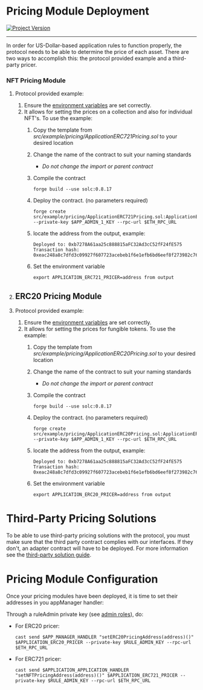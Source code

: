 # Pricing Module Deployment
[![Project Version][version-image]][version-url]

---


In order for US-Dollar-based application rules to function properly, the protocol needs to be able to determine the price of each asset. There are two ways to accomplish this: the protocol provided example and a third-party pricer.

### NFT Pricing Module

1.  Protocol provided example:
    1.  Ensure the [environment variables][environment-url] are set correctly.
    2.  It allows for setting the prices on a collection and also for individual NFT's. To use the example:
        1.  Copy the template from _src/example/pricing/ApplicationERC721Pricing.sol_ to your desired location
        2.  Change the name of the contract to suit your naming standards
            - *Do not change the import or parent contract*
        3.  Compile the contract
            ````
            forge build --use solc:0.8.17

            ````
        4.  Deploy the contract. (no parameters required)

            ````
            forge create src/example/pricing/ApplicationERC721Pricing.sol:ApplicationERC721Pricing --private-key $APP_ADMIN_1_KEY --rpc-url $ETH_RPC_URL

            ````
        5. locate the address from the output, example:
            ````
            Deployed to: 0xb7278A61aa25c888815aFC32Ad3cC52fF24fE575
            Transaction hash: 0xeac248a8c7dfd3c09927f607723acebeb1f6e1efb6bd6eef8f273982c762b526
            ````
        6. Set the environment variable
            ````
            export APPLICATION_ERC721_PRICER=address from output
            ````
2. ## ERC20 Pricing Module

1.  Protocol provided example:
    1.  Ensure the [environment variables][environment-url] are set correctly.
    2.  It allows for setting the prices for fungible tokens. To use the example:
        1.  Copy the template from _src/example/pricing/ApplicationERC20Pricing.sol_ to your desired location
        2.  Change the name of the contract to suit your naming standards
            - *Do not change the import or parent contract*
        3.  Compile the contract
            ````
            forge build --use solc:0.8.17

            ````
        4.  Deploy the contract. (no parameters required)

            ````
            forge create src/example/pricing/ApplicationERC20Pricing.sol:ApplicationERC20Pricing --private-key $APP_ADMIN_1_KEY --rpc-url $ETH_RPC_URL

            ````
        5. locate the address from the output, example:
            ````
            Deployed to: 0xb7278A61aa25c888815aFC32Ad3cC52fF24fE575
            Transaction hash: 0xeac248a8c7dfd3c09927f607723acebeb1f6e1efb6bd6eef8f273982c762b526
            ````
        6. Set the environment variable
            ````
            export APPLICATION_ERC20_PRICER=address from output
            ````

# Third-Party Pricing Solutions

To be able to use third-party pricing solutions with the protocol, you must make sure that the third party contract complies with our interfaces. If they don't, an adapter contract will have to be deployed. For more information see the [third-party solution guide](../pricing/THIRD-PARTY-SOLUTIONS.md).

# Pricing Module Configuration 

Once your pricing modules have been deployed, it is time to set their addresses in you appManager handler:

Through a ruleAdmin private key (see [admin roles](./ADMIN-CONFIG.md)), do:
- For ERC20 pricer:
    ```
    cast send $APP_MANAGER_HANDLER "setERC20PricingAddress(address)()" $APPLICATION_ERC20_PRICER --private-key $RULE_ADMIN_KEY --rpc-url $ETH_RPC_URL
    ```
- For ERC721 pricer:
    ```
    cast send $APPLICATION_APPLICATION_HANDLER "setNFTPricingAddress(address)()" $APPLICATION_ERC721_PRICER --private-key $RULE_ADMIN_KEY --rpc-url $ETH_RPC_URL
    ```

<!-- These are the body links -->
[environment-url]: ./SET-ENVIRONMENT.md

<!-- These are the header links -->
[version-image]: https://img.shields.io/badge/Version-1.1.0-brightgreen?style=for-the-badge&logo=appveyor
[version-url]: https://github.com/thrackle-io/Tron